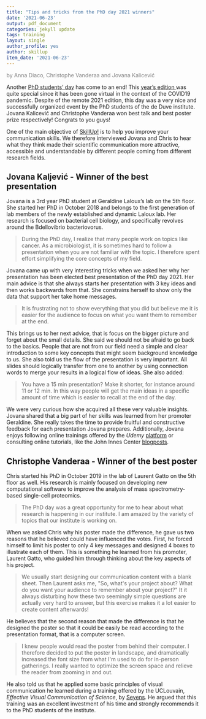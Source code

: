 ```yaml
---
title: "Tips and tricks from the PhD day 2021 winners"
date: '2021-06-23'
output: pdf_document
categories: jekyll update
tags: training
layout: single
author_profile: yes
author: skillup
item_date: '2021-06-23'
---
```


<p style="color:grey;">by Anna Diaco, Christophe Vanderaa and Jovana Kalicević
</p>

Another [PhD students’ day]({{site.baseurl}}/events/#phd-day) has come
to an end! This [year’s edition ](https://www.deduveinstitute.be/about/news-events/phd-student-day-may-26-2021-talks-poster-presentations) 
was quite special since it has been gone virtual in the context of the
COVID19 pandemic. Despite of the remote 2021 edition, this day was a 
very nice and successfully organized event by the PhD students of the
de Duve institute. Jovana Kalicević and Christophe Vanderaa won best
talk and best poster prize respectively! Congrats to you guys!

One of the main objective of [SkillUp!]({{site.baseurl}}/trainings/)
is to help you improve your communication skills. We therefore 
interviewed Jovana and Chris to hear what they think made their 
scientific communication more attractive, accessible and 
understandable by different people coming from different research
fields. 

## Jovana Kaljević - Winner of the best presentation

Jovana is a 3rd year PhD student at Geraldine Laloux’s lab on the 5th
floor. She started her PhD in October 2018 and belongs to the first
generation of lab members of the newly established and dynamic Laloux
lab. Her research is focused on bacterial cell biology, and 
specifically revolves around the Bdellovibrio bacteriovorus.

> During the PhD day, I realize that many people work on topics like 
cancer. As a microbiologist, it is sometimes hard to follow a
presentation when you are not familiar with the topic. I therefore
spent effort simplifying the core concepts of my field. 
 
Jovana came up with very interesting tricks when we asked her why her
presentation has been elected best presentation of the PhD day 2021. 
Her main advice is that she always starts her presentation with 3 key
ideas and then works backwards from that. She constrains herself to
show only the data that support her take home messages. 

> It is frustrating not to show everything that you did but believe me
it is easier for the audience to focus on what you want them to 
remember at the end. 

This brings us to her next advice, that is focus on the bigger picture
and forget about the small details. She said we should not be afraid 
to go back to the basics. People that are not from our field need a
simple and clear introduction to some key concepts that might seem
background knowledge to us. She also told us the flow of the 
presentation is very important. All slides should logically transfer 
from one to another by using connection words to merge your results in
a logical flow of ideas. She also added: 

> You have a 15 min presentation? Make it shorter, for instance around
11 or 12 min. In this way people will get the main ideas in a specific
amount of time which is easier to recall at the end of the day.

We were very curious how she acquired all these very valuable insights.
Jovana shared that a big part of her skills was learned from
her promoter Geraldine. She really takes the time to provide fruitful 
and constructive feedback for each presentation Jovana prepares. 
Additionally, Jovana enjoys following online trainings offered by
the *Udemy* [platform](https://www.udemy.com/) or consulting online 
tutorials, like the John Innes Center [blogposts](https://www.jic.ac.uk/blog/).

## Christophe Vanderaa - Winner of the best poster

Chris started his PhD in October 2019 in the lab of Laurent Gatto on 
the 5th floor as well. His research is mainly focused on developing 
new computational software to improve the analysis of mass 
spectrometry-based single-cell proteomics. 

> The PhD day was a great opportunity for me to hear about what 
research is happening in our institute. I am amazed by the variety of
topics that our institute is working on. 

[]({{site.baseurl}}/images/posts/2021-06-18_Poster_Chris.png)

When we asked Chris why his poster made the difference, he gave us two
reasons that he believed could have influenced the votes. First, he 
forced himself to limit his poster to only 4 key messages and designed
4 boxes to illustrate each of them. This is something he learned from 
his promoter, Laurent Gatto, who guided him through thinking about the
key aspects of his project. 

> We usually start designing our communication content with a blank 
sheet. Then Laurent asks me, "So, what's your project about? What do 
you want your audience to remember about your project?" It it always
disturbing how these two seemingly simple questions are actually
very hard to answer, but this exercise makes it a lot easier to create
content afterwards!

He believes that the second reason that made the difference is that he
designed the poster so that it could be easily be read according to 
the presentation format, that is a computer screen. 

>I knew people would read the poster from behind their computer. I 
therefore decided to put the poster in landscape, and dramatically 
increased the font size from what I'm used to do for in-person 
gatherings. I really wanted to optimize the screen space and relieve the
reader from zooming in and out.

He also told us that he applied some basic principles of visual 
communication he learned during a training offered by the UCLouvain,
*Effective Visual Communication of Science*, by [Seyens](https://www.seyens.com/). 
He argued that this training was an excellent investment of his time and strongly 
recommends it to the PhD students of the institute. 
